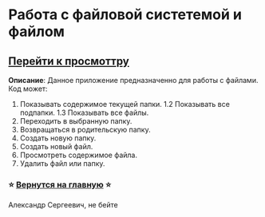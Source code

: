 # Работа с файловой систетемой и файлом
## [Перейти к просмоттру](https://github.com/lkaboba27/-/blob/file_sistem/sistem_file.cs)
**Описание**: Данное приложение предназначенно для работы с файлами. 
Код может: 
1. Показывать содержимое текущей папки.
1.2 Показывать все подпапки.
1.3 Показывать все файлы.
2. Переходить в выбранную папку.
3. Возвращаться в родительскую папку.
4. Создать новую папку.
5. Создать новый файл.
6. Просмотреть содержимое файла.
7. Удалить файл или папку.

### ⭐️ [Вернутся на главную](https://github.com/lkaboba27/-/tree/main) ⭐️

Александр Сергеевич, не бейте 
